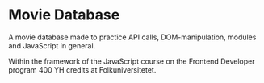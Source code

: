 # Movie Database

A movie database made to practice API calls, DOM-manipulation, modules and JavaScript in general.

Within the framework of the JavaScript course on the Frontend Developer program 400 YH credits at Folkuniversitetet. 
